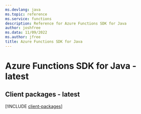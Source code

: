 ```yaml
---
ms.devlang: java
ms.topic: reference
ms.service: functions
description: Reference for Azure Functions SDK for Java
author: joshfree
ms.data: 11/09/2022
ms.author: jfree
title: Azure Functions SDK for Java
---
```

# Azure Functions SDK for Java - latest

## Client packages - latest
[!INCLUDE [client-packages](functions-client-index.md)]